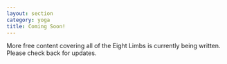 ```yaml
---
layout: section
category: yoga
title: Coming Soon!
---
```

More free content covering all of the Eight Limbs is currently being written. Please check back for updates.